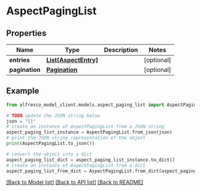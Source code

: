 # AspectPagingList


## Properties

Name | Type | Description | Notes
------------ | ------------- | ------------- | -------------
**entries** | [**List[AspectEntry]**](AspectEntry.md) |  | [optional] 
**pagination** | [**Pagination**](Pagination.md) |  | [optional] 

## Example

```python
from alfresco_model_client.models.aspect_paging_list import AspectPagingList

# TODO update the JSON string below
json = "{}"
# create an instance of AspectPagingList from a JSON string
aspect_paging_list_instance = AspectPagingList.from_json(json)
# print the JSON string representation of the object
print(AspectPagingList.to_json())

# convert the object into a dict
aspect_paging_list_dict = aspect_paging_list_instance.to_dict()
# create an instance of AspectPagingList from a dict
aspect_paging_list_from_dict = AspectPagingList.from_dict(aspect_paging_list_dict)
```
[[Back to Model list]](../README.md#documentation-for-models) [[Back to API list]](../README.md#documentation-for-api-endpoints) [[Back to README]](../README.md)


